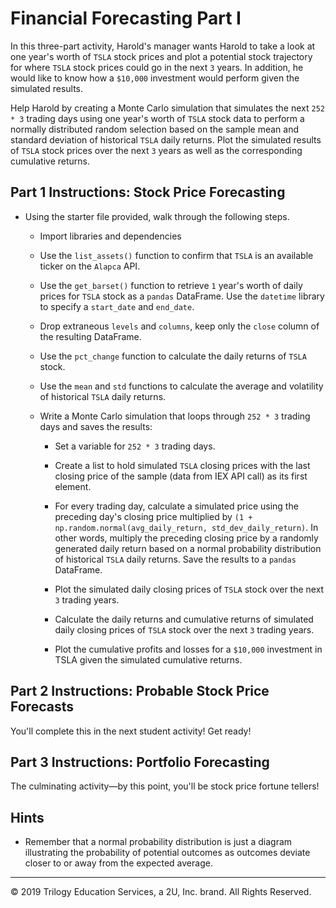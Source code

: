 # Financial Forecasting Part I

In this three-part activity, Harold's manager wants Harold to take a look at one year's worth of `TSLA` stock prices and plot a potential stock trajectory for where `TSLA` stock prices could go in the next `3` years. In addition, he would like to know how a `$10,000` investment would perform given the simulated results.

Help Harold by creating a Monte Carlo simulation that simulates the next `252 * 3` trading days using one year's worth of `TSLA` stock data to perform a normally distributed random selection based on the sample mean and standard deviation of historical `TSLA` daily returns. Plot the simulated results of `TSLA` stock prices over the next `3` years as well as the corresponding cumulative returns.

## Part 1 Instructions: Stock Price Forecasting

* Using the starter file provided, walk through the following steps.

  * Import libraries and dependencies

  * Use the `list_assets()` function to confirm that `TSLA` is an available ticker on the `Alapca` API.

  * Use the `get_barset()` function to retrieve `1` year's worth of daily prices for `TSLA` stock as a `pandas` DataFrame. Use the `datetime` library to specify a `start_date` and `end_date`.

  * Drop extraneous `levels` and `columns`, keep only the `close` column of the resulting DataFrame.

  * Use the `pct_change` function to calculate the daily returns of `TSLA` stock.

  * Use the `mean` and `std` functions to calculate the average and volatility of historical `TSLA` daily returns.

  * Write a Monte Carlo simulation that loops through `252 * 3` trading days and saves the results:

    * Set a variable for `252 * 3` trading days.

    * Create a list to hold simulated `TSLA` closing prices with the last closing price of the sample (data from IEX API call) as its first element.

    * For every trading day, calculate a simulated price using the preceding day's closing price multiplied by ```(1 + np.random.normal(avg_daily_return, std_dev_daily_return)```. In other words, multiply the preceding closing price by a randomly generated daily return based on a normal probability distribution of historical `TSLA` daily returns. Save the results to a `pandas` DataFrame.

    * Plot the simulated daily closing prices of `TSLA` stock over the next `3` trading years.

    * Calculate the daily returns and cumulative returns of simulated daily closing prices of `TSLA` stock over the next `3` trading years.

    * Plot the cumulative profits and losses for a `$10,000` investment in TSLA given the simulated cumulative returns.

## Part 2 Instructions: Probable Stock Price Forecasts

You'll complete this in the next student activity! Get ready!

## Part 3 Instructions: Portfolio Forecasting

The culminating activity—by this point, you'll be stock price fortune tellers!

## Hints

* Remember that a normal probability distribution is just a diagram illustrating the probability of potential outcomes as outcomes deviate closer to or away from the expected average.

---

© 2019 Trilogy Education Services, a 2U, Inc. brand. All Rights Reserved.

